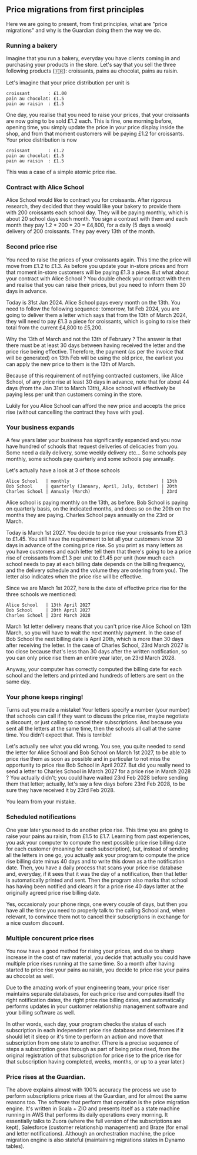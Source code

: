 ## Price migrations from first principles

Here we are going to present, from first principles, what are "price migrations" and why is the Guardian doing them the way we do.

### Running a bakery

Imagine that you run a bakery, everyday you have clients coming in and purchasing your products in the store. Let's say that you sell the three following products (🇫🇷): croissants, pains au chocolat, pains au raisin.

Let's imagine that your price distribution per unit is

```
croissant       : £1.00
pain au chocolat: £1.5
pain au raisin  : £1.5
```

One day, you realise that you need to raise your prices, that your croissants are now going to be sold £1.2 each. This is fine, one morning before, opening time, you simply update the price in your price display inside the shop, and from that moment customers will be paying £1.2 for croissants. Your price distribution is now

```
croissant       : £1.2
pain au chocolat: £1.5
pain au raisin  : £1.5
```

This was a case of a simple atomic price rise.

### Contract with Alice School

Alice School would like to contract you for croissants. After rigorous research, they decided that they would like your bakery to provide them with 200 croissants each school day. They will be paying monthly, which is about 20 school days each month. You sign a contract with them and each month they pay 1.2 * 200 * 20 = £4,800, for a daily (5 days a week) delivery of 200 croissants. They pay every 13th of the month. 

### Second price rise

You need to raise the prices of your croissants again. This time the price will move from £1.2 to £1.3. As before you update your in-store prices and from that moment in-store customers will be paying £1.3 a piece. But what about your contract with Alice School ? You double check your contract with them and realise that you can raise their prices, but you need to inform them 30 days in advance. 

Today is 31st Jan 2024. Alice School pays every month on the 13th. You need to follow the following sequence: tomorrow, 1st Feb 2024, you are going to deliver them a letter which says that from the 13th of March 2024, they will need to pay £1.3 a piece for croissants, which is going to raise their total from the current £4,800 to £5,200. 

Why the 13th of March and not the 13th of February ? The answer is that there must be at least 30 days between having received the letter and the price rise being effective. Therefore, the payment (as per the invoice that will be generated) on 13th Feb will be using the old price, the earliest you can apply the new price to them is the 13th of March.

Because of this requirement of notifying contracted customers, like Alice School, of any price rise at least 30 days in advance, note that for about 44 days (from the Jan 31st to March 13th), Alice school will effectively be paying less per unit than customers coming in the store.

Lukily for you Alice School can afford the new price and accepts the price rise (without cancelling the contract they have with you). 

### Your business expands

A few years later your business has significantly expanded and you now have hundred of schools that request deliveries of delicacies from you. Some need a daily delivery, some weekly delivery etc... Some schools pay monthly, some schools pay quarterly and some schools pay annually.

Let's actually have a look at 3 of those schools

```
Alice School   | monthly                                   | 13th
Bob School     | quarterly (January, April, July, October) | 20th
Charles School | Annualy (March)                           | 23rd 
```

Alice school is paying monthly on the 13th, as before. Bob School is paying on quarterly basis, on the indicated months, and does so on the 20th on the months they are paying. Charles School pays annually on the 23rd or March.

Today is March 1st 2027. You decide to price rise your croissants from £1.3 to £1.45. You still have the requirement to let all your customers know 30 days in advance of the coming price rise. So you print as many letters as you have customers and each letter tell them that there's going to be a price rise of croissants from £1.3 per unit to £1.45 per unit (how much each school needs to pay at each billing date depends on the billing frequency, and the delivery schedule and the volume they are ordering from you). The letter also indicates when the price rise will be effective. 

Since we are March 1st 2027, here is the date of effective price rise for the three schools we mentioned:

```
Alice School   | 13th April 2027
Bob School     | 20th April 2027
Charles School | 23rd March 2028
```

March 1st letter delivery means that you can't price rise Alice School on 13th March, so you will have to wait the next monthly payment. In the case of Bob School the next billing date is April 20th, which is more than 30 days after receiving the letter. In the case of Charles School, 23rd March 2027 is too close because that's less than 30 days after the written notification, so you can only price rise them an entire year later, on 23rd March 2028.

Anyway, your computer has correctly computed the billing date for each school and the letters and printed and hundreds of letters are sent on the same day.

### Your phone keeps ringing!

Turns out you made a mistake! Your letters specify a number (your number) that schools can call if they want to discuss the price rise, maybe negotiate a discount, or just calling to cancel their subscriptions. And because you sent all the letters at the same time, then the schools all call at the same time. You didn't expect that. This is terrible!

Let's actually see what you did wrong. You see, you quite needed to send the letter for Alice School and Bob School on March 1st 2027, to be able to price rise them as soon as possible and in particular to not miss the opportunity to price rise Bob School in April 2027. But did you really need to send a letter to Charles School in March 2027 for a price rise in March 2028 ? You actually didn't; you could have waited 23rd Feb 2028 before sending them that letter; actually, let's say a few days before 23rd Feb 2028, to be sure they have received it by 23rd Feb 2028.

You learn from your mistake.

### Scheduled notifications

One year later you need to do another price rise. This time you are going to raise your pains au raisin, from £1.5 to £1.7. Learning from past experiences, you ask your computer to compute the next possible price rise billing date for each customer (meaning for each subscription), but, instead of sending all the letters in one go, you actually ask your program to compute the price rise billing date minus 40 days and to write this down as a the notification date. Then, you have a daily process that scans your price rise database and, everyday, if it sees that it was the day of a notification, then that letter is automatically printed and sent. Then the program also marks that school has having been notified and clears it for a price rise 40 days latter at the originally agreed price rise billing date.

Yes, occasionaly your phone rings, one every couple of days, but then you have all the time you need to properly talk to the calling School and, when relevant, to convince them not to cancel their subscriptions in exchange for a nice custom discount.

### Multiple concurent price rises

You now have a good method for rising your prices, and due to sharp increase in the cost of raw material, you decide that actually you could have multiple price rises running at the same time. So a month after having started to price rise your pains au raisin, you decide to price rise your pains au chocolat as well. 

Due to the amazing work of your engineering team, your price riser maintains separate databases, for each price rise and computes itself the right notification dates, the right price rise billing dates, and automatically performs updates in your customer relationship management software and your billing software as well.

In other words, each day, your program checks the status of each subscription in each independent price rise database and determines if it should let it sleep or it's time to perform an action and move that subscription from one state to another. (There is a precise sequence of steps a subscription goes through as part of being price rised, from the original registration of that subscription for price rise to the price rise for that subscription having completed, weeks, months, or up to a year later.)


### Price rises at the Guardian. 

The above explains almost with 100% accuracy the process we use to perform subscriptions price rises at the Guardian, and for almost the same reasons too. The software that perform that operation is the price migration engine. It's written in Scala + ZIO and presents itself as a state machine running in AWS that performs its daily operations every morning. It essentially talks to Zuora (where the full version of the subscriptions are kept), Salesforce (customer relationship management) and Braze (for email and letter notifications). Although an orchestration machine, the price migration engine is also stateful (maintaining migrations states in Dynamo tables).

